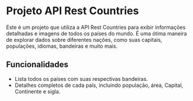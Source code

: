 # Projeto API Rest Countries

Este é um projeto que utiliza a API Rest Countries para exibir informações detalhadas e imagens de todos os países do mundo. É uma ótima maneira de explorar dados sobre diferentes nações, como suas capitais, populações, idiomas, bandeiras e muito mais.

## Funcionalidades

- Lista todos os países com suas respectivas bandeiras.
- Detalhes completos de cada país, incluindo população, área, Capital, Continente e sigla.

